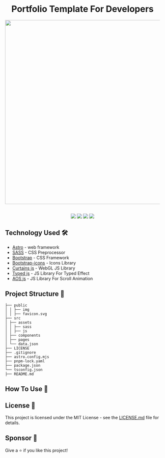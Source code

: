 <h1 align="center">Portfolio Template For Developers</h1>

<div align="center">
<img src="https://user-images.githubusercontent.com/24995094/229810467-cbe0306e-7e9c-414f-a6ae-0b426ee3ec43.gif" width="600px">

</div> <br>

<p align="center">
<img src="https://img.shields.io/badge/Astro-8B73FE?style=for-the-badge&logo=astro&logoColor=white"></img>
<img src="https://img.shields.io/badge/Sass-CC6699?style=for-the-badge&logo=sass&logoColor=white">
<img src="https://img.shields.io/badge/bootstrap-8B13FC?style=for-the-badge&logo=bootstrap&logoColor=white">
<img src="https://img.shields.io/badge/javascript-F3DB1D?style=for-the-badge&logo=javascript&logoColor=black">
</p>

## Technology Used 🛠️

- [Astro](https://astro.build/) - web framework
- [SASS](https://sass-lang.com) - CSS Preprocessor
- [Bootstrap](https://getbootstrap.com) - CSS Framework
- [Bootstrap-icons](https://icons.getbootstrap.com) - Icons Library
- [Curtains js](https://www.curtainsjs.com) - WebGL JS Library
- [Typed js](https://mattboldt.github.io/typed.js) - JS Library For Typed Effect
- [AOS js](https://michalsnik.github.io/aos) - JS Library For Scroll Animation

## Project Structure 📂

```
├── public
│ │ ├── img
│ │ ├── favicon.svg
├── src
│ ├── assets
│ │ ├── sass
│ │ ├── js
│ ├── components
│ ├── pages
│ └── data.json
├── LICENSE
├── .gitignore
├── astro.config.mjs
├── pnpm-lock.yaml
├── package.json
└── tsconfig.json
├── README.md
```

## How To Use 🔧

## License 📄

This project is licensed under the MIT License - see the [LICENSE.md](./LICENSE) file for details.

## Sponsor 💛

Give a ⭐ if you like this project!
